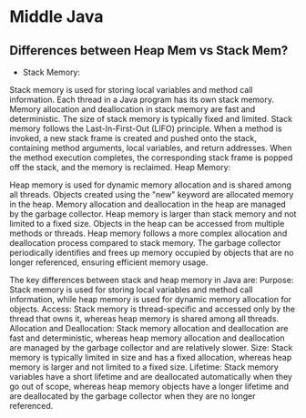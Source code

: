 # Middle Java


## Differences between Heap Mem vs Stack Mem?

- Stack Memory:

Stack memory is used for storing local variables and method call information.
Each thread in a Java program has its own stack memory.
Memory allocation and deallocation in stack memory are fast and deterministic.
The size of stack memory is typically fixed and limited.
Stack memory follows the Last-In-First-Out (LIFO) principle.
When a method is invoked, a new stack frame is created and pushed onto the stack, containing method arguments, local variables, and return addresses.
When the method execution completes, the corresponding stack frame is popped off the stack, and the memory is reclaimed.
Heap Memory:

Heap memory is used for dynamic memory allocation and is shared among all threads.
Objects created using the "new" keyword are allocated memory in the heap.
Memory allocation and deallocation in the heap are managed by the garbage collector.
Heap memory is larger than stack memory and not limited to a fixed size.
Objects in the heap can be accessed from multiple methods or threads.
Heap memory follows a more complex allocation and deallocation process compared to stack memory.
The garbage collector periodically identifies and frees up memory occupied by objects that are no longer referenced, ensuring efficient memory usage.


The key differences between stack and heap memory in Java are:
Purpose: Stack memory is used for storing local variables and method call information, while heap memory is used for dynamic memory allocation for objects.
Access: Stack memory is thread-specific and accessed only by the thread that owns it, whereas heap memory is shared among all threads.
Allocation and Deallocation: Stack memory allocation and deallocation are fast and deterministic, whereas heap memory allocation and deallocation are managed by the garbage collector and are relatively slower.
Size: Stack memory is typically limited in size and has a fixed allocation, whereas heap memory is larger and not limited to a fixed size.
Lifetime: Stack memory variables have a short lifetime and are deallocated automatically when they go out of scope, whereas heap memory objects have a longer lifetime and are deallocated by the garbage collector when they are no longer referenced.


